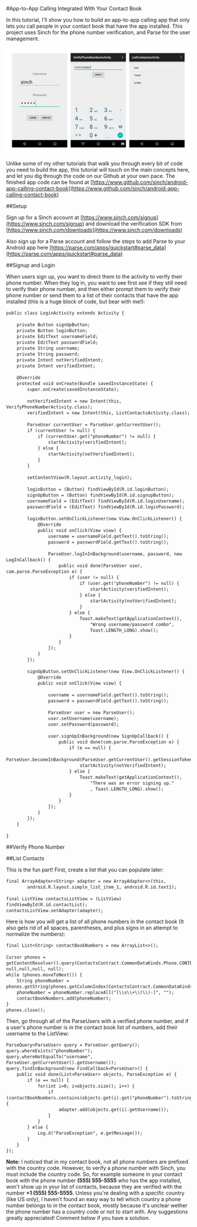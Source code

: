 #App-to-App Calling Integrated With Your Contact Book

In this tutorial, I'll show you how to build an app-to-app calling app that only lets you call people in your contact book that have the app installed. This project uses Sinch for the phone number verification, and Parse for the user management.

![overview of app](images/app-overview.png)
     
Unlike some of my other tutorials that walk you through every bit of code you need to build the app, this tutorial will touch on the main concepts here, and let you dig through the code on our Github at your own pace. The finished app code can be found at [https://www.github.com/sinch/android-app-calling-contact-book](https://www.github.com/sinch/android-app-calling-contact-book)        
    
##Setup

Sign up for a Sinch account at [https://www.sinch.com/signup](https://www.sinch.com/signup) and download the verification SDK from [https://www.sinch.com/downloads](https://www.sinch.com/downloads)

Also sign up for a Parse account and follow the steps to add Parse to your Android app here [https://parse.com/apps/quickstart#parse_data](https://parse.com/apps/quickstart#parse_data)

##Signup and Login

When users sign up, you want to direct them to the activity to verify their phone number. When they log in, you want to see first see if they still need to verify their phone number, and then either prompt them to verify their phone number or send them to a list of their contacts that have the app installed (this is a huge block of code, but bear with me!):
    
    public class LoginActivity extends Activity {
    
        private Button signUpButton;
        private Button loginButton;
        private EditText usernameField;
        private EditText passwordField;
        private String username;
        private String password;
        private Intent notVerifiedIntent;
        private Intent verifiedIntent;
    
        @Override
        protected void onCreate(Bundle savedInstanceState) {
            super.onCreate(savedInstanceState);
    
            notVerifiedIntent = new Intent(this, VerifyPhoneNumberActivity.class);
            verifiedIntent = new Intent(this, ListContactsActivity.class);
    
            ParseUser currentUser = ParseUser.getCurrentUser();
            if (currentUser != null) {
                if (currentUser.get("phoneNumber") != null) {
                    startActivity(verifiedIntent);
                } else {
                    startActivity(notVerifiedIntent);
                }
            }
    
            setContentView(R.layout.activity_login);
    
            loginButton = (Button) findViewById(R.id.loginButton);
            signUpButton = (Button) findViewById(R.id.signupButton);
            usernameField = (EditText) findViewById(R.id.loginUsername);
            passwordField = (EditText) findViewById(R.id.loginPassword);
    
            loginButton.setOnClickListener(new View.OnClickListener() {
                @Override
                public void onClick(View view) {
                    username = usernameField.getText().toString();
                    password = passwordField.getText().toString();
    
                    ParseUser.logInInBackground(username, password, new LogInCallback() {
                        public void done(ParseUser user, com.parse.ParseException e) {
                            if (user != null) {
                                if (user.get("phoneNumber") != null) {
                                    startActivity(verifiedIntent);
                                } else {
                                    startActivity(notVerifiedIntent);
                                }
                            } else {
                                Toast.makeText(getApplicationContext(),
                                    "Wrong username/password combo",
                                    Toast.LENGTH_LONG).show();
                            }
                        }
                    });
                }
            });
    
            signUpButton.setOnClickListener(new View.OnClickListener() {
                @Override
                public void onClick(View view) {
    
                    username = usernameField.getText().toString();
                    password = passwordField.getText().toString();
    
                    ParseUser user = new ParseUser();
                    user.setUsername(username);
                    user.setPassword(password);
    
                    user.signUpInBackground(new SignUpCallback() {
                        public void done(com.parse.ParseException e) {
                            if (e == null) {
                                ParseUser.becomeInBackground(ParseUser.getCurrentUser().getSessionToken());
                                startActivity(notVerifiedIntent);
                            } else {
                                Toast.makeText(getApplicationContext(),
                                    "There was an error signing up."
                                    , Toast.LENGTH_LONG).show();
                            }
                        }
                    });
                }
            });
        }
    
    }


##Verify Phone Number



##List Contacts

This is the fun part! First, create a list that you can populate later:

    final ArrayAdapter<String> adapter = new ArrayAdapter<>(this,
            android.R.layout.simple_list_item_1, android.R.id.text1);

    final ListView contactsListView = (ListView) findViewById(R.id.contactList);
    contactsListView.setAdapter(adapter);
    
Here is how you will get a list of all phone numbers in the contact book (It also gets rid of all spaces, parentheses, and plus signs in an attempt to normalize the numbers):

    final List<String> contactBookNumbers = new ArrayList<>();

    Cursor phones = getContentResolver().query(ContactsContract.CommonDataKinds.Phone.CONTENT_URI, null,null,null, null);
    while (phones.moveToNext()) {
        String phoneNumber = phones.getString(phones.getColumnIndex(ContactsContract.CommonDataKinds.Phone.NUMBER));
        phoneNumber = phoneNumber.replaceAll("[\\s\\+\\(\\)-]", "");
        contactBookNumbers.add(phoneNumber);
    }
    phones.close();
    
Then, go through all of the ParseUsers with a verified phone number, and if a user's phone number is in the contact book list of numbers, add their username to the ListView:

    ParseQuery<ParseUser> query = ParseUser.getQuery();
    query.whereExists("phoneNumber");
    query.whereNotEqualTo("username", ParseUser.getCurrentUser().getUsername());
    query.findInBackground(new FindCallback<ParseUser>() {
        public void done(List<ParseUser> objects, ParseException e) {
            if (e == null) {
                for(int i=0; i<objects.size(); i++) {
                    if (contactBookNumbers.contains(objects.get(i).get("phoneNumber").toString())) {
                        adapter.add(objects.get(i).getUsername());
                    }
                }
            } else {
                Log.d("ParseException", e.getMessage());
            }
        }
    });
    
**Note:** I noticed that in my contact book, not all phone numbers are prefixed with the country code. However, to verify a phone number with Sinch, you must include the country code. So, for example someone in your contact book with the phone number **(555) 555-5555** who has the app installed, won't show up in your list of contacts, because they are verified with the number **+1 (555) 555-5555**. Unless you're dealing with a specific country (like US only), I haven't found an easy way to tell which country a phone number belongs to in the contact book, mostly because it's unclear wether the phone number has a country code or not to start with. Any suggestions greatly appreciated! Comment below if you have a solution.
